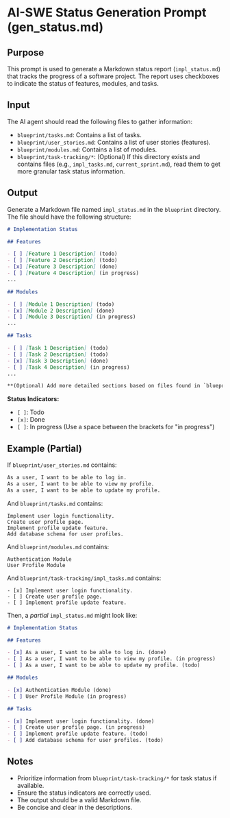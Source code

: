 # AI-SWE Status Generation Prompt (gen_status.md)

## Purpose

This prompt is used to generate a Markdown status report (`impl_status.md`) that tracks the progress of a software project. The report uses checkboxes to indicate the status of features, modules, and tasks.

## Input

The AI agent should read the following files to gather information:

- `blueprint/tasks.md`: Contains a list of tasks.
- `blueprint/user_stories.md`: Contains a list of user stories (features).
- `blueprint/modules.md`: Contains a list of modules.
- `blueprint/task-tracking/*`: (Optional) If this directory exists and contains files (e.g., `impl_tasks.md`, `current_sprint.md`), read them to get more granular task status information.

## Output

Generate a Markdown file named `impl_status.md` in the `blueprint` directory. The file should have the following structure:

```markdown
# Implementation Status

## Features

- [ ] [Feature 1 Description] (todo)
- [ ] [Feature 2 Description] (todo)
- [x] [Feature 3 Description] (done)
- [ ] [Feature 4 Description] (in progress)
...

## Modules

- [ ] [Module 1 Description] (todo)
- [x] [Module 2 Description] (done)
- [ ] [Module 3 Description] (in progress)
...

## Tasks

- [ ] [Task 1 Description] (todo)
- [ ] [Task 2 Description] (todo)
- [x] [Task 3 Description] (done)
- [ ] [Task 4 Description] (in progress)
...

**(Optional) Add more detailed sections based on files found in `blueprint/task-tracking/` if they provide additional status information.**
```

**Status Indicators:**

- `[ ]`: Todo
- `[x]`: Done
- `[ ]`: In progress (Use a space between the brackets for "in progress")

## Example (Partial)

If `blueprint/user_stories.md` contains:

```markdown
As a user, I want to be able to log in.
As a user, I want to be able to view my profile.
As a user, I want to be able to update my profile.
```

And `blueprint/tasks.md` contains:

```
Implement user login functionality.
Create user profile page.
Implement profile update feature.
Add database schema for user profiles.
```

And `blueprint/modules.md` contains:

```
Authentication Module
User Profile Module
```
And `blueprint/task-tracking/impl_tasks.md` contains:
```
- [x] Implement user login functionality.
- [ ] Create user profile page.
- [ ] Implement profile update feature.
```

Then, a *partial* `impl_status.md` might look like:

```markdown
# Implementation Status

## Features

- [x] As a user, I want to be able to log in. (done)
- [ ] As a user, I want to be able to view my profile. (in progress)
- [ ] As a user, I want to be able to update my profile. (todo)

## Modules

- [x] Authentication Module (done)
- [ ] User Profile Module (in progress)

## Tasks

- [x] Implement user login functionality. (done)
- [ ] Create user profile page. (in progress)
- [ ] Implement profile update feature. (todo)
- [ ] Add database schema for user profiles. (todo)
```

## Notes

- Prioritize information from `blueprint/task-tracking/*` for task status if available.
- Ensure the status indicators are correctly used.
- The output should be a valid Markdown file.
- Be concise and clear in the descriptions.